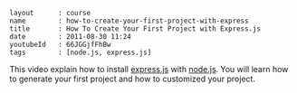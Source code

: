 ```
layout		: course
name		: how-to-create-your-first-project-with-express
title		: How To Create Your First Project with Express.js
date		: 2011-08-30 11:24
youtubeId	: 66JGGjfFhBw
tags		: [node.js, express.js]
```

This video explain how to install
[express.js](http://expressjs.com/) with 
[node.js](http://nodejs.org).
You will learn how to generate your first project
and how to customized your project.